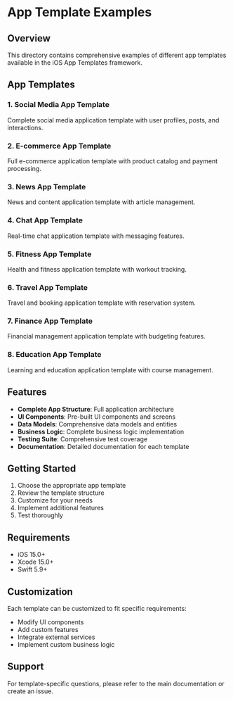 # App Template Examples

## Overview

This directory contains comprehensive examples of different app templates available in the iOS App Templates framework.

## App Templates

### 1. Social Media App Template
Complete social media application template with user profiles, posts, and interactions.

### 2. E-commerce App Template
Full e-commerce application template with product catalog and payment processing.

### 3. News App Template
News and content application template with article management.

### 4. Chat App Template
Real-time chat application template with messaging features.

### 5. Fitness App Template
Health and fitness application template with workout tracking.

### 6. Travel App Template
Travel and booking application template with reservation system.

### 7. Finance App Template
Financial management application template with budgeting features.

### 8. Education App Template
Learning and education application template with course management.

## Features

- **Complete App Structure**: Full application architecture
- **UI Components**: Pre-built UI components and screens
- **Data Models**: Comprehensive data models and entities
- **Business Logic**: Complete business logic implementation
- **Testing Suite**: Comprehensive test coverage
- **Documentation**: Detailed documentation for each template

## Getting Started

1. Choose the appropriate app template
2. Review the template structure
3. Customize for your needs
4. Implement additional features
5. Test thoroughly

## Requirements

- iOS 15.0+
- Xcode 15.0+
- Swift 5.9+

## Customization

Each template can be customized to fit specific requirements:

- Modify UI components
- Add custom features
- Integrate external services
- Implement custom business logic

## Support

For template-specific questions, please refer to the main documentation or create an issue. 